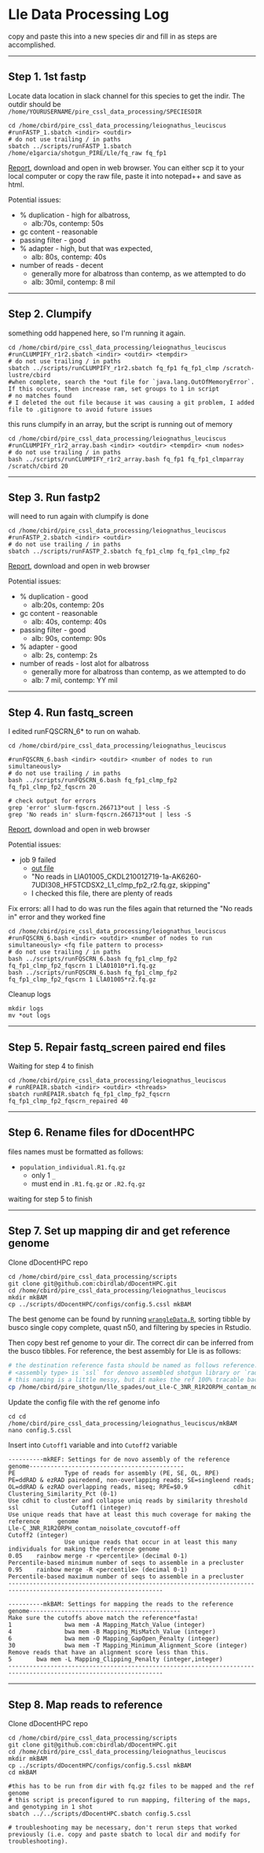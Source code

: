 # Lle Data Processing Log

copy and paste this into a new species dir and fill in as steps are accomplished.

---

## Step 1.  1st fastp

Locate data location in slack channel for this species to get the indir.  The outdir should be `/home/YOURUSERNAME/pire_cssl_data_processing/SPECIESDIR`

```
cd /home/cbird/pire_cssl_data_processing/leiognathus_leuciscus
#runFASTP_1.sbatch <indir> <outdir>
# do not use trailing / in paths
sbatch ../scripts/runFASTP_1.sbatch /home/e1garcia/shotgun_PIRE/Lle/fq_raw fq_fp1
```

[Report](https://github.com/philippinespire/pire_cssl_data_processing/blob/main/leiognathus_leuciscus/fq_fp1/1st_fastp_report.html), download and open in web browser. You can either scp it to your local computer or copy the raw file, paste it into notepad++ and save as html.  

Potential issues:  
* % duplication - high for albatross, 
  * alb:70s, contemp: 50s
* gc content - reasonable
* passing filter - good
* % adapter - high, but that was expected, 
  * alb: 80s, contemp: 40s
* number of reads - decent
  * generally more for albatross than contemp, as we attempted to do
  * alb: 30mil, contemp: 8 mil
 
---

## Step 2. Clumpify

something odd happened here, so I'm running it again.
```
cd /home/cbird/pire_cssl_data_processing/leiognathus_leuciscus
#runCLUMPIFY_r1r2.sbatch <indir> <outdir> <tempdir>
# do not use trailing / in paths
sbatch ../scripts/runCLUMPIFY_r1r2.sbatch fq_fp1 fq_fp1_clmp /scratch-lustre/cbird
#when complete, search the *out file for `java.lang.OutOfMemoryError`.  If this occurs, then increase ram, set groups to 1 in script
# no matches found
# I deleted the out file because it was causing a git problem, I added file to .gitignore to avoid future issues
```

this runs clumpify in an array, but the script is running out of memory

```
cd /home/cbird/pire_cssl_data_processing/leiognathus_leuciscus
#runCLUMPIFY_r1r2_array.bash <indir> <outdir> <tempdir> <num nodes>
# do not use trailing / in paths
bash ../scripts/runCLUMPIFY_r1r2_array.bash fq_fp1 fq_fp1_clmparray /scratch/cbird 20
```
---

## Step 3. Run fastp2

will need to run again with clumpify is done

```
cd /home/cbird/pire_cssl_data_processing/leiognathus_leuciscus
#runFASTP_2.sbatch <indir> <outdir> 
# do not use trailing / in paths
sbatch ../scripts/runFASTP_2.sbatch fq_fp1_clmp fq_fp1_clmp_fp2
```

[Report](https://github.com/philippinespire/pire_cssl_data_processing/blob/main/leiognathus_leuciscus/fq_fp1_clmp_fp2/2nd_fastp_report_2.html), download and open in web browser

Potential issues:  
* % duplication - good  
  * alb:20s, contemp: 20s
* gc content - reasonable
  * alb: 40s, contemp: 40s 
* passing filter - good
  * alb: 90s, contemp: 90s 
* % adapter - good
  * alb: 2s, contemp: 2s
* number of reads - lost alot for albatross
  * generally more for albatross than contemp, as we attempted to do
  * alb: 7 mil, contemp: YY mil


---

## Step 4. Run fastq_screen

I edited runFQSCRN_6* to run on wahab.

```
cd /home/cbird/pire_cssl_data_processing/leiognathus_leuciscus

#runFQSCRN_6.bash <indir> <outdir> <number of nodes to run simultaneously>
# do not use trailing / in paths
bash ../scripts/runFQSCRN_6.bash fq_fp1_clmp_fp2 fq_fp1_clmp_fp2_fqscrn 20

# check output for errors
grep 'error' slurm-fqscrn.266713*out | less -S
grep 'No reads in' slurm-fqscrn.266713*out | less -S
```

[Report](), download and open in web browser

Potential issues:
* job 9 failed
  * [out file](./logs/LlA01005_CKDL210012719-1a-AK6260-7UDI308_HF5TCDSX2_L1_clmp_fp2_r2.fq.gz)
  * "No reads in LlA01005_CKDL210012719-1a-AK6260-7UDI308_HF5TCDSX2_L1_clmp_fp2_r2.fq.gz, skipping" 
  * I checked this file, there are plenty of reads


Fix errors: all I had to do was run the files again that returned the "No reads in" error and they worked fine

```
cd /home/cbird/pire_cssl_data_processing/leiognathus_leuciscus
#runFQSCRN_6.bash <indir> <outdir> <number of nodes to run simultaneously> <fq file pattern to process>
# do not use trailing / in paths
bash ../scripts/runFQSCRN_6.bash fq_fp1_clmp_fp2 fq_fp1_clmp_fp2_fqscrn 1 LlA01010*r1.fq.gz
bash ../scripts/runFQSCRN_6.bash fq_fp1_clmp_fp2 fq_fp1_clmp_fp2_fqscrn 1 LlA01005*r2.fq.gz
```


Cleanup logs
```
mkdir logs
mv *out logs
```

---

## Step 5. Repair fastq_screen paired end files

Waiting for step 4 to finish

```
cd /home/cbird/pire_cssl_data_processing/leiognathus_leuciscus
# runREPAIR.sbatch <indir> <outdir> <threads>
sbatch runREPAIR.sbatch fq_fp1_clmp_fp2_fqscrn fq_fp1_clmp_fp2_fqscrn_repaired 40
```

---

## Step 6. Rename files for dDocentHPC

files names must be formatted as follows:
  * `population_individual.R1.fq.gz`
    * only 1 `_`
    * must end in `.R1.fq.gz` or `.R2.fq.gz`

waiting for step 5 to finish

---

## Step 7.  Set up mapping dir and get reference genome

Clone dDocentHPC repo

```
cd /home/cbird/pire_cssl_data_processing/scripts
git clone git@github.com:cbirdlab/dDocentHPC.git
cd /home/cbird/pire_cssl_data_processing/leiognathus_leuciscus
mkdir mkBAM
cp ../scripts/dDocentHPC/configs/config.5.cssl mkBAM
```

The best genome can be found by running [`wrangleData.R`](https://github.com/philippinespire/denovo_genome_assembly/tree/main/compare_assemblers), sorting tibble by busco single copy complete, quast n50, and filtering by species in Rstudio.

Then copy best ref genome to your dir.  The correct dir can be inferred from the busco tibbles.  For reference, the best assembly for Lle is as follows:

```bash
# the destination reference fasta should be named as follows reference.<assembly type>.<unique assembly info>.fasta
# <assembly type> is `ssl` for denovo assembled shotgun library or `rad` for denovoe assembled rad library
# this naming is a little messy, but it makes the ref 100% tracable back to the source
cp /home/cbird/pire_shotgun/lle_spades/out_Lle-C_3NR_R1R2ORPH_contam_noisolate_covcutoff-off/scaffolds.fasta mkBAM/reference.ssl.Lle-C_3NR_R1R2ORPH_contam_noisolate_covcutoff-off.fasta
```

Update the config file with the ref genome info

```
cd cd /home/cbird/pire_cssl_data_processing/leiognathus_leuciscus/mkBAM
nano config.5.cssl
```

Insert <assembly type> into `Cutoff1` variable and <unique assembly info> into `Cutoff2` variable
 
```
----------mkREF: Settings for de novo assembly of the reference genome--------------------------------------------
PE              Type of reads for assembly (PE, SE, OL, RPE)                                    PE=ddRAD & ezRAD pairedend, non-overlapping reads; SE=singleend reads; OL=ddRAD & ezRAD overlapping reads, miseq; RPE=$0.9             cdhit Clustering_Similarity_Pct (0-1)                                                   Use cdhit to cluster and collapse uniq reads by similarity threshold
ssl               Cutoff1 (integer)                                                                                         Use unique reads that have at least this much coverage for making the reference     genome
Lle-C_3NR_R1R2ORPH_contam_noisolate_covcutoff-off               Cutoff2 (integer)
                Use unique reads that occur in at least this many individuals for making the reference genome
0.05    rainbow merge -r <percentile> (decimal 0-1)                                             Percentile-based minimum number of seqs to assemble in a precluster
0.95    rainbow merge -R <percentile> (decimal 0-1)                                             Percentile-based maximum number of seqs to assemble in a precluster
------------------------------------------------------------------------------------------------------------------

----------mkBAM: Settings for mapping the reads to the reference genome-------------------------------------------
Make sure the cutoffs above match the reference*fasta!
1               bwa mem -A Mapping_Match_Value (integer)
4               bwa mem -B Mapping_MisMatch_Value (integer)
6               bwa mem -O Mapping_GapOpen_Penalty (integer)
30              bwa mem -T Mapping_Minimum_Alignment_Score (integer)                    Remove reads that have an alignment score less than this.
5       bwa mem -L Mapping_Clipping_Penalty (integer,integer)
------------------------------------------------------------------------------------------------------------------ 
```

---

## Step 8. Map reads to reference

Clone dDocentHPC repo

```
cd /home/cbird/pire_cssl_data_processing/scripts
git clone git@github.com:cbirdlab/dDocentHPC.git
cd /home/cbird/pire_cssl_data_processing/leiognathus_leuciscus
mkdir mkBAM
cp ../scripts/dDocentHPC/configs/config.5.cssl mkBAM
cd mkBAM

#this has to be run from dir with fq.gz files to be mapped and the ref genome
# this script is preconfigured to run mapping, filtering of the maps, and genotyping in 1 shot
sbatch ../../scripts/dDocentHPC.sbatch config.5.cssl

# troubleshooting may be necessary, don't rerun steps that worked previously (i.e. copy and paste sbatch to local dir and modify for troubleshooting).
```

